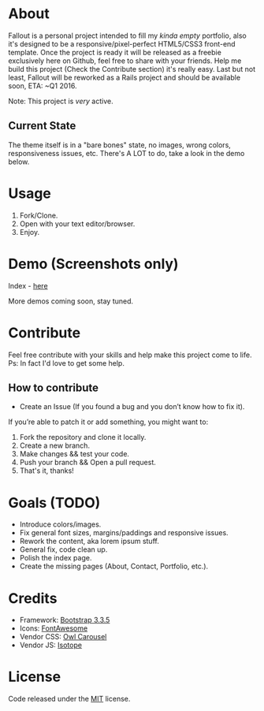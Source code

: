 # About

Fallout is a personal project intended to fill my *kinda empty* portfolio, also it's designed to be a responsive/pixel-perfect HTML5/CSS3 front-end template. Once the project is ready it will be released as a freebie exclusively here on Github, feel free to share with your friends. Help me build this project (Check the Contribute section) it's really easy. Last but not least, Fallout will be reworked as a Rails project and should be available soon, ETA: ~Q1 2016.

Note: This project is *very* active.

## Current State

The theme itself is in a "bare bones" state, no images, wrong colors, responsiveness issues, etc. There's A LOT to do, take a look in the demo below.

# Usage

1. Fork/Clone.
2. Open with your text editor/browser.
3. Enjoy.

# Demo (Screenshots only)

Index - [here](img/index.jpg)

More demos coming soon, stay tuned.

# Contribute

Feel free contribute with your skills and help make this project come to life. Ps: In fact I'd love to get some help.

## How to contribute

* Create an Issue (If you found a bug and you don’t know how to fix it).

If you’re able to patch it or add something, you might want to:

1. Fork the repository and clone it locally.
2. Create a new branch.
3. Make changes && test your code.
4. Push your branch && Open a pull request.
6. That's it, thanks!

# Goals (TODO)

* Introduce colors/images.
* Fix general font sizes, margins/paddings and responsive issues.
* Rework the content, aka lorem ipsum stuff.
* General fix, code clean up.
* Polish the index page.
* Create the missing pages (About, Contact, Portfolio, etc.).

# Credits

* Framework: [Bootstrap 3.3.5](http://getbootstrap.com)
* Icons: [FontAwesome](http://fortawesome.github.io/Font-Awesome)
* Vendor CSS: [Owl Carousel](http://owlgraphic.com/owlcarousel)
* Vendor JS: [Isotope](http://isotope.metafizzy.co)

# License

Code released under the [MIT](https://github.com/marlospomin/fallout/blob/master/LICENSE) license.